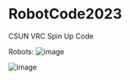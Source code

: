 # RobotCode2023
CSUN VRC Spin Up Code

Robots:
![image](https://github.com/Robles-C/RobotCode2023/assets/19697487/3b196bd2-8368-40b0-86df-6a062ed6fcff)


![image](https://github.com/Robles-C/RobotCode2023/assets/19697487/f9a30562-f55f-405e-abf5-3d3d2421c9b6)

